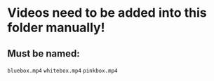 # Videos need to be added into this folder manually!

## Must be named:

``bluebox.mp4``
``whitebox.mp4``
``pinkbox.mp4``